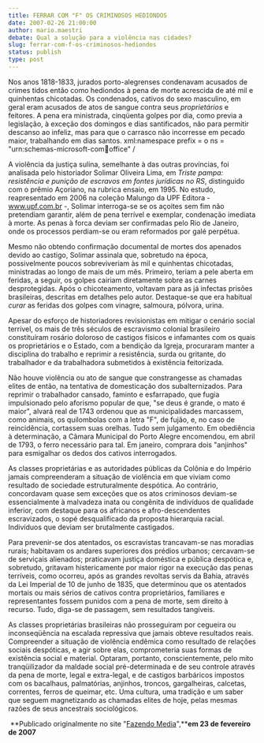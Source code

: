 ```yaml
---
title: FERRAR COM "F" OS CRIMINOSOS HEDIONDOS
date: 2007-02-26 21:00:00
author: mario.maestri
debate: Qual a solução para a violência nas cidades?
slug: ferrar-com-f-os-criminosos-hediondos
status: publish 
type: post
---
```


Nos anos 1818-1833, jurados porto-alegrenses condenavam acusados de crimes tidos então como hediondos à pena de morte acrescida de até mil e quinhentas chicotadas. Os condenados, cativos do sexo masculino, em geral eram acusados de atos de sangue contra seus *proprietários* e feitores. A pena era ministrada, cinqüenta golpes por dia, como previa a legislação, à exceção dos domingos e dias santificados, não para permitir descanso ao infeliz, mas para que o carrasco não incorresse em pecado maior, trabalhando em dias santos. xml:namespace prefix = o ns = "urn:schemas-microsoft-com:office:office" /


A violência da justiça sulina, semelhante à das outras províncias, foi analisada pelo historiador Solimar Oliveira Lima, em *Triste pampa: resistência e punição de escravos em fontes jurídicas no RS*, distinguido com o prêmio Açoriano, na rubrica ensaio, em 1995. No estudo, reapresentado em 2006 na coleção Malungo da UPF Editora - www.upf.com.br -, Solimar interroga-se se os açoites sem fim não pretendiam garantir, além de pena terrível e exemplar, condenação imediata à morte. As penas à forca deviam ser confirmadas pelo Rio de Janeiro, onde os processos perdiam-se ou eram reformados por galé perpétua. 


Mesmo não obtendo confirmação documental de mortes dos apenados devido ao castigo, Solimar assinala que, sobretudo na época, possivelmente poucos sobreviveriam às mil e quinhentas chicotadas, ministradas ao longo de mais de um mês. Primeiro, teriam a pele aberta em feridas, a seguir, os golpes cairiam diretamente sobre as carnes desprotegidas. Após o chicoteamento, voltavam para as já infectas prisões brasileiras, descritas em detalhes pelo autor. Destaque-se que era habitual *curar* as feridas dos golpes com vinagre, salmoura, pólvora, urina. 


Apesar do esforço de historiadores revisionistas em mitigar o cenário social terrível, os mais de três séculos de escravismo colonial brasileiro constituíram rosário doloroso de castigos físicos e infamantes com os quais os proprietários e o Estado, com a bendição da Igreja, procuraram manter a disciplina do trabalho e reprimir a resistência, surda ou gritante, do trabalhador e da trabalhadora submetidos à existência feitorizada. 


Não houve violência ou ato de sangue que constrangesse as chamadas elites de então, na tentativa de domesticação dos subalternizados. Para reprimir o trabalhador cansado, faminto e esfarrapado, que fugia impulsionado pelo aforismo popular de que, "se deus é grande, o mato é maior", alvará real de 1743 ordenou que as municipalidades marcassem, como animais, os quilombolas com a letra "F", de fujão, e, no caso de reincidência, cortassem suas orelhas. Tudo sem julgamento. Em obediência à determinação, a Câmara Municipal do Porto Alegre encomendou, em abril de 1793, o ferro necessário para tal. Em janeiro, comprara dois "anjinhos" para esmigalhar os dedos dos cativos interrogados. 


As classes proprietárias e as autoridades públicas da Colônia e do Império jamais compreenderam a situação de violência em que viviam como resultado de sociedade estruturalmente despótica. Ao contrário, concordavam quase sem exceções que os atos criminosos deviam-se essencialmente à malvadeza inata ou congênita de indivíduos de qualidade inferior, com destaque para os africanos e afro-descendentes escravizados, o sopé desqualificado da proposta hierarquia racial. Indivíduos que deviam ser brutalmente castigados. 


Para prevenir-se dos atentados, os escravistas trancavam-se nas moradias rurais; habitavam os andares superiores dos prédios urbanos; cercavam-se de serviçais alienados; praticavam justiça doméstica e pública despótica e, sobretudo, gritavam histericamente por maior rigor na execução das penas terríveis, como ocorreu, após as grandes revoltas servis da Bahia, através da Lei Imperial de 10 de junho de 1835, que determinou que os atentados mortais ou mais sérios de cativos contra proprietários, familiares e representantes fossem punidos com a pena de morte, sem direito à recurso. Tudo, diga-se de passagem, sem resultados tangíveis. 


As classes proprietárias brasileiras não prosseguiram por cegueira ou inconseqüência na escalada repressiva que jamais obteve resultados reais. Compreender a situação de violência endêmica como resultado de relações sociais despóticas, e agir sobre elas, comprometeria suas formas de existência social e material. Optaram, portanto, conscientemente, pelo mito tranqüilizador da maldade social pré-determinada e de seu controle através da pena de morte, legal e extra-legal, e de castigos barbáricos impostos com os bacalhaus, palmatórias, anjinhos, troncos, gargalheiras, calcetas, correntes, ferros de queimar, etc. Uma cultura, uma tradição e um saber que seguem magnetizando as chamadas elites de hoje, pelas mesmas razões de seus ancestrais sociológicos. 


 **Publicado originalmente no site "[Fazendo Media](http://www.fazendomedia.com)",****em 23 de fevereiro de 2007**



